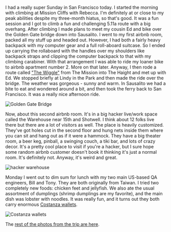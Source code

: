 I had a really super Sunday in San Francisco today. I started the morning with climbing at Mission Cliffs with Rebecca. I'm definitely at or close to my peak abilities despite my three-month hiatus, so that's good. It was a fun session and I got to climb a fun and challenging 5.11a route with a big overhang. After climbing I made plans to meet my cousin Ed and bike over the Golden Gate bridge down into Sausalito. I went to my first airbnb room, packed all my stuff up and headed out. However, I had both a fairly heavy backpack with my computer gear and a full roll-aboard suitcase. So I ended up carrying the rollaboard with the handles over my shoulders like backpack straps and clipping the computer backpack to that with my climbing carabiner. With that arrangement I was able to ride my loaner bike to airbnb apartment number 2\. More on that later. Anyway, I then rode a route called ["The Wiggle"](http://en.wikipedia.org/wiki/The_Wiggle) from The Mission into The Haight and met up with Ed. We stopped briefly at Lindy in the Park and then made the ride over the bridge. The weather was gorgeous - sunny and warm. In Sausalito we had a bite to eat and wondered around a bit, and then took the ferry back to San Francisco. It was a really nice afternoon ride.

![Golden Gate Bridge](/photos/california_january_2011/014_bridge.jpg)

Now, about this second airbnb room. It's in a big hacker live/work space called the Warehouse near 15th and Shotwell. I think about 12 folks live there but there are a lot of visitors as well. The place is heavily customized. They've got holes cut in the second floor and hung nets inside them where you can sit and hang out as if it were a hammock. They have a big theater room, a beer keg, pinball, a swinging couch, a tiki bar, and lots of crazy decor. It's a pretty cool place to visit if you're a hacker, but I sure hope some random airbnb customer doesn't book it thinking it's just a normal room. It's definitely not. Anyway, it's weird and great.

![hacker warehouse](/photos/california_january_2011/020_warehouse.jpg)

Monday I went out to dim sum for lunch with my two main US-based QA engineers, Bill and Tony. They are both originally from Taiwan. I tried two completely new foods: chicken feet and jellyfish. We also ate the usual assortment of dumplings (shrimp dumplings are my favorite), and the main dish was lobster with noodles. It was really fun, and it turns out they both carry enormous [Costanza wallets](http://www.youtube.com/watch?v=yoPf98i8A0g).

![Costanza wallets](/photos/california_january_2011/041_costanza_wallets.jpg)

The [rest of the photos from the trip are here](/app/photos?gallery=california_january_2011).